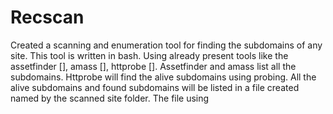 # Recscan
Created a scanning and enumeration tool for finding the subdomains of any site.
This tool is written in bash.
Using already present tools like the assetfinder [], amass [], httprobe [].
Assetfinder and amass list all the subdomains.
Httprobe will find the alive subdomains using probing.
All the alive subdomains and found subdomains will be listed in a file created named by the scanned site folder.
The file using 
